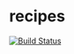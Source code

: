 # recipes

[![Build Status](https://api.travis-ci.org/liud/recipes.svg?branch=master)](https://api.travis-ci.org/liud/recipes)

